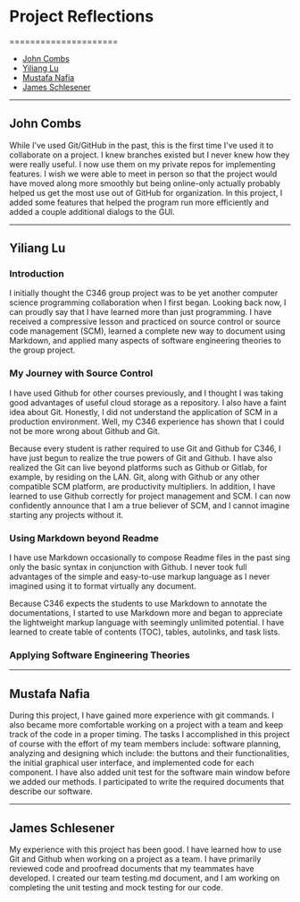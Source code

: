  # Project Reflections
=====================
- [John Combs](#john-combs)
- [Yiliang Lu](#yiliang-lu)
- [Mustafa Nafia](#mustafa-nafia)
- [James Schlesener](#james-schlesener)

----------------------
 ## John Combs

While I've used Git/GitHub in the past, this is the first time I've used it to collaborate on a project. I knew branches
existed but I never knew how they were really useful. I now use them on my private repos for implementing features. I wish
we were able to meet in person so that the project would have moved along more smoothly but being online-only actually
probably helped us get the most use out of GitHub for organization. In this project, I added some features that helped
the program run more efficiently and added a couple additional dialogs to the GUI.

----------------------
 ## Yiliang Lu

### Introduction
I initially thought the C346 group project was to be yet another computer science programming collaboration when I first began. Looking back now, I can proudly say that I have learned more than just programming. I have received a compressive lesson and practiced on source control or source code management (SCM), learned a complete new way to document using Markdown, and applied many aspects of software engineering theories to the group project.

### My Journey with Source Control
I have used Github for other courses previously, and I thought I was taking good advantages of useful cloud storage as a repository. I also have a faint idea about Git. Honestly, I did not understand the application of SCM in a production environment. Well, my C346 experience has shown that I could not be more wrong about Github and Git.

Because every student is rather required to use Git and Github for C346, I have just begun to realize the true powers of Git and Github. I have also realized the Git can live beyond platforms such as Github or Gitlab, for example, by residing on the LAN. Git, along with Github or any other compatible SCM platform, are productivity multipliers.  In addition, I have learned to use Github correctly for project management and SCM. I can now confidently announce that I am a true believer of SCM, and I cannot imagine starting any projects without it.

### Using Markdown beyond Readme
I have use Markdown occasionally to compose Readme files in the past sing only the basic syntax in conjunction with Github. I never took full advantages of the simple and easy-to-use markup language as I never imagined using it to format virtually any document.

Because C346 expects the students to use Markdown to annotate the documentations, I started to use Markdown more and began to appreciate the lightweight markup language with seemingly unlimited potential. I have learned to create table of contents (TOC), tables, autolinks, and task lists.

### Applying Software Engineering Theories


----------------------
 ## Mustafa Nafia

During this project, I have gained more experience with git commands. I also became more comfortable working on a project
with a team and keep track of the code in a proper timing. The tasks I accomplished in this project of course
with the effort of my team members include: software planning, analyzing and designing which include:
the buttons and their functionalities, the initial graphical user interface, and implemented code for each component.
I have also added unit test for the software main window before we added our methods.
I participated to write the required documents that describe our software.

----------------------
 ## James Schlesener

My experience with this project has been good.  I have learned how to use Git and Github when working on a project as a
team.  I have primarily reviewed code and proofread documents that my teammates have developed.  I created our team
testing.md document, and I am working on completing the unit testing and mock testing for our code.
